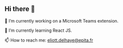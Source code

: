 ## Hi there 👋

🔭 I’m currently working on a Microsoft Teams extension.

🌱 I’m currently learning React JS.

📫 How to reach me: [eliott.delhaye@epita.fr](mailto:eliott.delhaye@epita.fr)

<!--
**EliottDelhaye/EliottDelhaye** is a ✨ _special_ ✨ repository because its `README.md` (this file) appears on your GitHub profile.

Here are some ideas to get you started:

- 🔭 I’m currently working on ...
- 🌱 I’m currently learning ...
- 👯 I’m looking to collaborate on ...
- 🤔 I’m looking for help with ...
- 💬 Ask me about ...
- 📫 How to reach me: ...
- 😄 Pronouns: ...
- ⚡ Fun fact: ...
-->
